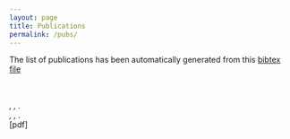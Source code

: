 ```yaml
---
layout: page
title: Publications
permalink: /pubs/
---
```


The list of publications has been automatically generated from this [bibtex file][bibtex-file]

<script type="text/javascript" src="https://cdn.jsdelivr.net/gh/pcooksey/bibtex-js@1.0.0/src/bibtex_js.js"></script>
<bibtex src="/assets/mpaviotti.bib"></bibtex>

<div class="bibtex_template">
  <span class="title" style="font-weight: bold;"></span><br/>
  <span class="author"></span><br/>
  <div class="if journal" style="font-style: italic;">
    <span class="journal" style="font-style: italic; font-size:80%"></span>, <span class="year" style="font-style: italic; font-size:80%"></span>, <span style="font-style: italic; font-size:80%" class="publisher"></span>.
  </div>
  <div class="if !journal" style="font-style: italic;">
    <span class="booktitle" style="font-style: italic; font-size:80%"></span>, <span style="italic; font-size:80%" class="year"></span>, <span style="italic; font-size:80%"  class="publisher"></span>.
  </div>[<a class="url">pdf</a>]<br>
<!--  <details class="pub-details">
    <summary>Abstract</summary>
    <blockquote><span class="abstract"></span></blockquote>
  </details>
  <details class="pub-details">
    <summary>BibTeX</summary>
    <div class="bibtexVar" id="bib+BIBTEXKEY+" extra="BIBTEXKEY">
      <pre><span class="bibtexraw"></span></pre>
    </div>
  </details>
  -->
  <br>
</div>

<div id="bibtex_display"></div>


[bibtex-file]: /assets/mpaviotti.bib
